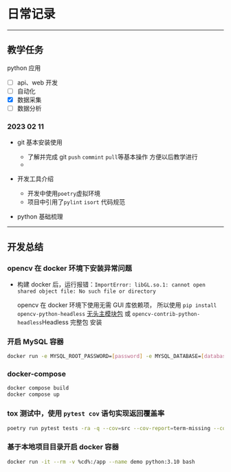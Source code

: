 # 日常记录

---

## 教学任务

python 应用

- [ ]  api、web 开发
- [ ]  自动化
- [X]  数据采集
- [ ]  数据分析

### 2023 02 11

- git 基本安装使用

    - 了解并完成 git `push` `commint` `pull`等基本操作 方便以后教学进行
    -
- 开发工具介绍

    - 开发中使用`poetry`虚拟环境
    - 项目中引用了`pylint` `isort` 代码规范
- python 基础梳理

---

## 开发总结

### opencv 在 docker 环境下安装异常问题

- 构建 docker 后，运行报错：`ImportError: libGL.so.1: cannot open shared object file: No such file or directory`

  opencv 在 docker 环境下使用无需 GUI 库依赖项，
  所以使用 `pip install opencv-python-headless` [无头主模块包](https://pypi.org/project/opencv-python-headless/)
  或 `opencv-contrib-python-headless`Headless 完整包 安装

### 开启 MySQL 容器

```bash
docker run -e MYSQL_ROOT_PASSWORD=[password] -e MYSQL_DATABASE=[database] -p 3307:3306 --network db --name mysql mysql:debian
```

### docker-compose

```bash
docker compose build
docker compose up
```

### tox 测试中，使用 `pytest cov` 语句实现返回覆盖率

```bash
poetry run pytest tests -ra -q --cov=src --cov-report=term-missing --cov-report=html
```

### 基于本地项目目录开启 docker 容器

```bash
docker run -it --rm -v %cd%:/app --name demo python:3.10 bash
```
